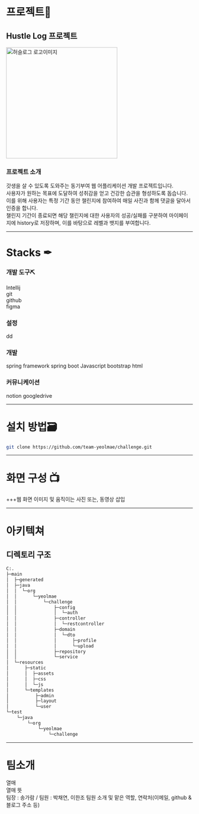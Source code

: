 # 프로젝트📒
## Hustle Log 프로젝트
<img src="https://github.com/team-yeolmae/rkfka/assets/159969610/3bd30902-a447-4595-8306-dc29dff30f18" width="300px" alt="허슬로그 로고이미지"/>
<br/>
<!-- ![허슬로그_로고이미지](https://github.com/team-yeolmae/rkfka/assets/159969610/3bd30902-a447-4595-8306-dc29dff30f18) -->



### 프로젝트 소개
갓생을 살 수 있도록 도와주는 동기부여 웹 어플리케이션 개발 프로젝트입니다.
<br>
사용자가 원하는 목표에 도달하여 성취감을 얻고 건강한 습관을 형성하도록 돕습니다.
<br>
이를 위해 사용자는 특정 기간 동안 챌린지에 참여하여 매일 사진과 함께 댓글을 달아서 인증을 합니다.
<br>
챌린지 기간이 종료되면 해당 챌린지에 대한 사용자의 성공/실패를 구분하여 마이페이지에 history로 저장하며, 이를 바탕으로 레벨과 뱃지를 부여합니다.



***
# Stacks ✒
### 개발 도구⛏️
Intellij
<br>
git
<br>
github
<br>
figma

### 설정
dd

### 개발
spring framework spring boot Javascript bootstrap html

### 커뮤니케이션
notion googledrive

***

# 설치 방법🗃️
```bash
git clone https://github.com/team-yeolmae/challenge.git
```
***
# 화면 구성 📺
+++웹 화면 이미지 및 움직이는 사진 또는, 동영상 삽입
***
# 아키텍쳐
## 디렉토리 구조
```bash
C:.                                  
├─main                               
│  ├─generated                       
│  ├─java                            
│  │  └─org                          
│  │      └─yeolmae                  
│  │          └─challenge            
│  │              ├─config           
│  │              │  └─auth          
│  │              ├─controller       
│  │              │  └─restcontroller
│  │              ├─domain           
│  │              │  └─dto           
│  │              │      ├─profile   
│  │              │      └─upload
│  │              ├─repository
│  │              └─service
│  └─resources
│      ├─static
│      │  ├─assets
│      │  ├─css
│      │  └─js
│      └─templates
│          ├─admin
│          ├─layout
│          └─user
└─test
    └─java
        └─org
            └─yeolmae
                └─challenge
```



***
# 팀소개
열매
<br>
열매 뜻
<br>
팀장 : 송가람 / 팀원 : 박채연, 이한조
팀원 소개 및 맡은 역할, 연락처(이메일, github & 블로그 주소 등)


